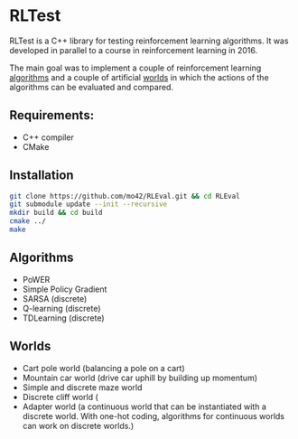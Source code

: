 # RLTest
RLTest is a C++ library for testing reinforcement learning algorithms. It was
developed in parallel to a course in reinforcement learning in 2016.

The main goal was to implement a couple of reinforcement learning [algorithms](#algorithms)
and a couple of artificial [worlds](#worlds) in which the actions of the algorithms can be
evaluated and compared.

## Requirements:
- C++ compiler
- CMake

## Installation
```sh
git clone https://github.com/mo42/RLEval.git && cd RLEval
git submodule update --init --recursive
mkdir build && cd build
cmake ../
make
```

## Algorithms
- PoWER
- Simple Policy Gradient
- SARSA (discrete)
- Q-learning (discrete)
- TDLearning (discrete)

## Worlds
- Cart pole world (balancing a pole on a cart)
- Mountain car world (drive car uphill by building up momentum)
- Simple and discrete maze world
- Discrete cliff world (
- Adapter world (a continuous world that can be instantiated with a discrete
  world. With one-hot coding, algorithms for continuous worlds can work on
  discrete worlds.)
